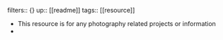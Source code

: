 filters:: {}
up:: [[readme]] 
tags:: [[resource]]

- This resource is for any photography related projects or information
-